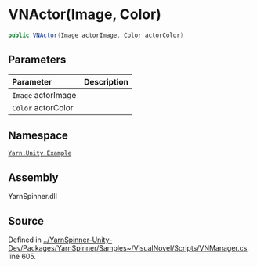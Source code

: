 # VNActor\(Image, Color\)

```csharp
public VNActor(Image actorImage, Color actorColor)
```

## Parameters

| Parameter | Description |
| :--- | :--- |
| `Image` actorImage |  |
| `Color` actorColor |  |

## Namespace

[`Yarn.Unity.Example`](../)

## Assembly

YarnSpinner.dll

## Source

Defined in [../YarnSpinner-Unity-Dev/Packages/YarnSpinner/Samples~/VisualNovel/Scripts/VNManager.cs](https://github.com/YarnSpinnerTool/YarnSpinner-Unity//blob/develop/Samples~/VisualNovel/Scripts/VNManager.cs#L605), line 605.

